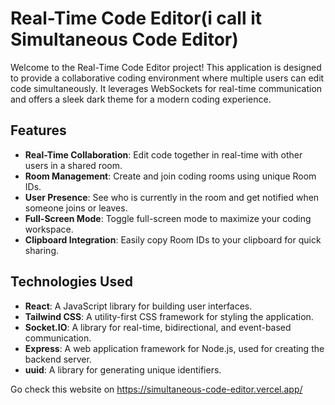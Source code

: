 # Real-Time Code Editor(i call it Simultaneous Code Editor)

Welcome to the Real-Time Code Editor project! This application is designed to provide a collaborative coding environment where multiple users can edit code simultaneously. It leverages WebSockets for real-time communication and offers a sleek dark theme for a modern coding experience.

## Features

- **Real-Time Collaboration**: Edit code together in real-time with other users in a shared room.
- **Room Management**: Create and join coding rooms using unique Room IDs.
- **User Presence**: See who is currently in the room and get notified when someone joins or leaves.
- **Full-Screen Mode**: Toggle full-screen mode to maximize your coding workspace.
- **Clipboard Integration**: Easily copy Room IDs to your clipboard for quick sharing.

## Technologies Used

- **React**: A JavaScript library for building user interfaces.
- **Tailwind CSS**: A utility-first CSS framework for styling the application.
- **Socket.IO**: A library for real-time, bidirectional, and event-based communication.
- **Express**: A web application framework for Node.js, used for creating the backend server.
- **uuid**: A library for generating unique identifiers.

Go check this website on https://simultaneous-code-editor.vercel.app/
